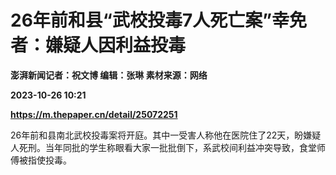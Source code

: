 # 26年前和县“武校投毒7人死亡案”幸免者：嫌疑人因利益投毒
**澎湃新闻记者：祝文博 编辑：张琳 素材来源：网络**

**2023-10-26 10:21**

**https://m.thepaper.cn/detail/25072251**

26年前和县南北武校投毒案将开庭。其中一受害人称他在医院住了22天，盼嫌疑人死刑。当年同批的学生称眼看大家一批批倒下，系武校间利益冲突导致，食堂师傅被指使投毒。